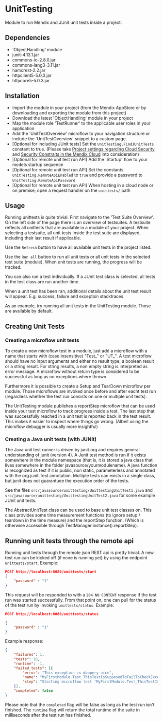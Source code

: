 UnitTesting
===========

Module to run Mendix and JUnit unit tests inside a project.

## Dependencies
- 'ObjectHandling' module
- junit-4.13.1.jar
- commons-io-2.8.0.jar
- commons-lang3-3.11.jar
- hamcrest-2.2.jar
- httpclient5-5.0.3.jar
- httpcore5-5.0.3.jar

## Installation

- Import the module in your project (from the Mendix AppStore or by downloading and exporting the module from this project)
- Download the latest 'ObjectHandling' module in your project
- Map the module role 'TestRunner' to the applicable user roles in your application
- Add the 'UnitTestOverview' microflow to your navigation structure or include the 'UnitTestOverview' snippet to a custom page.
- [Optional for including JUnit tests] Set the `UnitTesting.FindJUnitTests` constant to true. (Please take [Project settings regarding Cloud Security](https://docs.mendix.com/mendixcloud/java-in-the-cloud#emulate-cloud-security) and  [Security Constraits in the Mendix Cloud](https://docs.mendix.com/mendixcloud/security-constraints-in-the-mendix-cloud) into consideration)
- [Optional for remote unit test run API] Add the 'Startup' flow to your models startup sequence
- [Optional for remote unit test run API] Set the constants `UnitTesting.RemoteApiEnabled` to `true` and provide a password to `UnitTesting.RemoteApiPassword`
- [Optional for remote unit test run API] When hosting in a cloud node or on premise; open a request handler on the `unittests/` path

## Usage 

Running unittests is quite trivial. First navigate to the 'Test Suite Overview'. On the left side of the page there is an overview of testsuites. A testsuite reflects all unittests that are available in a module of your project. When selecting a testsuite, all unit tests inside the test suite are displayed, including their last result if applicable. 

Use the `Refresh` button to have all available unit tests in the project listed.

Use the `Run all` button to run all unit tests or all unit tests in the selected test suite (module). When unit tests are running, the progress will be tracked. 

You can also run a test individually. If a JUnit test class is selected, all tests in the test class are run another time. 

When a unit test has been ran, additional details about the unit test result will appear. E.g. success, failure and exception stacktraces. 

As an example, try running all unit tests in the UnitTesting module. Those are available by default. 

## Creating Unit Tests


### Creating a microflow unit tests
 
To create a new microflow test in a module, just add a microflow with a name that starts with (case insensitive) "Test_" or "UT_". A test microflow should have no input arguments and either no result type, a boolean result or a string result. For string results, a non empty string is interpreted as error message. A microflow without return type is considered to be successful as long as no exceptions where thrown. 
 
Furthermore it is possible to create a Setup and TearDown microflow per module. Those microflows are invoked once before and after eacht test run (regardless whether the test run consists on one or multiple unit tests).  
 
The UnitTesting module publishes a reportStep microflow that can be used inside your test microflow to track progress inside a test. The last step that was successfully reached in a unit test is reported back in the test result. This makes it easier to inspect where things go wrong. (Albeit using the microflow debugger is usually more insightful)

### Creating a Java unit tests (with JUNit)
 
The Java unit test runner is driven by junit.org and requires general understanding of junit (version 4). A Junit test method is run if it exists somewhere in the module namespace (that is, it is stored a java class that lives somewhere in the folder javasource/yourmodulename). A java function is recognized as test if it is public, non static, parameterless and annotated with the org.junit.Test annotation. Multiple tests can exists in a single class, but junit does not guarantuee the execution order of the tests.  

See the files `src/javasource/unittesting/UnittestingUnitTest1.java` and `src/javasource/unittesting/UnittestingUnitTest2.java` for some example JUnit unit tests. 

The AbstractUnitTest class can be used to base unit test classes on. This class provides some time measurement functions (to ignore setup / teardown  in the time measure) and the reportStep function. (Which is otherwise accessible through TestManager.instance().reportStep). 

## Running unit tests through the remote api

Running unit tests through the remote json REST api is pretty trivial. A new test run can be kicked off (if none is running yet) by using the endpoint `unittests/start`. Example:

```json
POST http://localhost:8080/unittests/start
{
	"password" : "1"
}
```

This request will be responded to with a `204 NO CONTENT` response if the test run was started successfully. From that point on, one can pull for the status of the test run by invoking `unittests/status`. Example:

```json
POST http://localhost:8080/unittests/status

{
	"password" : "1"
}
```

Example response:
```json
{
    "failures": 1,
    "tests": 10,
    "runtime": -1,
    "failed_tests": [{
        "error": "This exception is doopery nice",
        "name": "MyFirstModule.Test_ThisTestIsSupposedToFailToCheckExceptionRendering",
        "step": "Starting microflow test 'MyFirstModule.Test_ThisTestIsSupposedToFailToCheckExceptionRendering'"
    }],
    "completed": false
}
```

Please note that the `completed` flag will be false as long as the test run isn't finished. The `runtime` flag will return the total runtime of the suite in milliseconds after the test run has finished.
